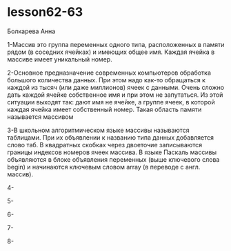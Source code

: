 # lesson62-63
Болкарева Анна

1-Массив это группа переменных одного типа, расположенных в памяти рядом (в соседних ячейках) и имеющих общее имя. Каждая ячейка в массиве имеет уникальный номер.

2-Основное предназначение современных компьютеров обработка большого количества данных. При этом надо как-то обращаться к каждой из тысяч (или даже миллионов) ячеек с данными. Очень сложно дать каждой ячейке собственное имя и при этом не запутаться. Из этой ситуации выходят так: дают имя не ячейке, а группе ячеек, в которой каждая ячейка имеет собственный номер. Такая область памяти называется массивом

3-В школьном алгоритмическом языке массивы называются таблицами. При их объявлении к названию типа данных добавляется слово таб. В квадратных скобках через двоеточие записываются границы индексов номеров ячеек массива. В языке Паскаль массивы объявляются в блоке объявления переменных (выше ключевого слова begin) и начинаются ключевым словом array (в переводе с англ. массив).

4-

5-

6-

7-

8-

